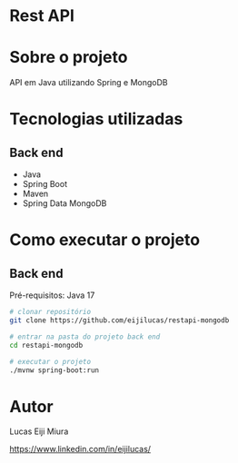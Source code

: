 # Rest API

# Sobre o projeto
API em Java utilizando Spring e MongoDB

# Tecnologias utilizadas

## Back end
- Java
- Spring Boot
- Maven
- Spring Data MongoDB

# Como executar o projeto

## Back end
Pré-requisitos: Java 17

```bash
# clonar repositório
git clone https://github.com/eijilucas/restapi-mongodb

# entrar na pasta do projeto back end
cd restapi-mongodb

# executar o projeto
./mvnw spring-boot:run
```

# Autor

Lucas Eiji Miura

https://www.linkedin.com/in/eijilucas/
